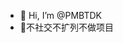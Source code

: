 - 👋 Hi, I’m @PMBTDK
- 👀不社交不扩列不做项目
<!---
PMBTDK/PMBTDK is a ✨ special ✨ repository because its `README.md` (this file) appears on your GitHub profile.
You can click the Preview link to take a look at your changes.
--->
